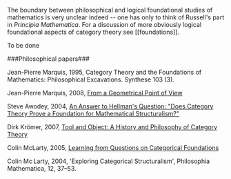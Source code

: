 The boundary between philosophical and logical foundational studies of mathematics is very unclear indeed -- one has only to think of Russell's part in _Principia Mathematica_. For a discussion of more obviously logical foundational aspects of category theory see [[foundations]].

To be done

###Philosophical papers###

Jean-Pierre Marquis, 1995, Category Theory and the Foundations of Mathematics: Philosophical Excavations. Synthese 103 (3).

Jean-Pierre Marquis, 2008, [From a Geometrical Point of View](http://books.google.co.uk/books?id=bvy0aANuhPYC)

Steve Awodey, 2004, [An Answer to Hellman's Question: "Does Category Theory Prove a Foundation for Mathematical Structuralism?"](http://www.andrew.cmu.edu/user/awodey/preprints/awodeyVhellman.pdf)

Dirk Kr&#246;mer, 2007, [Tool and Object: A History and Philosophy of Category Theory](http://books.google.co.uk/books?id=nVVsp3_Jw0sC) 

Colin McLarty, 2005, [Learning from Questions on Categorical Foundations](http://www.cwru.edu/artsci/phil/PMLearning.pdf)

Colin Mc&#8201;Larty, 2004, 'Exploring Categorical Structuralism', Philosophia Mathematica, 12, 37&#8211;53.